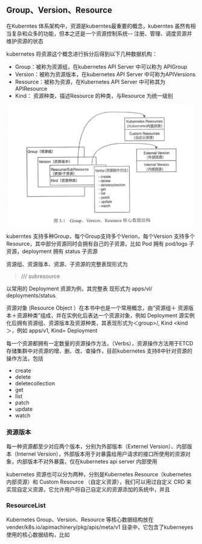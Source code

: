 ## Group、Version、Resource

在Kuberntes 体系架构中，资源是kuberntes最重要的概念，kuberntes 虽然有相当复杂和众多的功能，但本之还是一个资源控制系统-- 注册、管理、调度资源并维护资源的状态

kubernetes 将资源这个概念进行拆分后得到以下几种数据机构：

- Group：被称为资源组，在kubernetes API Server 中可以称为 APIGroup
- Version：被称为资源版本，在kubernetes API Server 中可称为APIVersions
- Resource：被称为资源，在Kubernetes API Server 中可称其为 APIResource
- Kind： 资源种类，描述Resource 的种类，与Resource 为统一级别

![image-20210506191352166](assets/image-20210506191352166.png)



kuberntes 支持多种Group，每个Group支持多个Verion，每个Version 支持多个Resource，其中部分资源同时会拥有自己的子资源，比如  Pod 拥有 pod/logs 子资源，deployment 拥有  status 子资源

资源组、资源版本、资源、子资源的完整表现形式为

> <group>/<version>/<resource>/ subresource 

以常用的 Deployment 资源为例，其完整表 现形式为 apps/vl/ deployments/status 

资源对象 (Resource Object ）在本书中也是一个常用概念，由“资源组＋ 资源版本＋资源种类”组成，并在实例化后表达一个资源对象，例如 Deployment 源实例化后拥有资源组、资源版本及资源种类，其表现形式为＜group>/<version>, Kind <kind＞，例如 apps/v1, Kind= Deployment

每一个资源都拥有一定数量的资源操作方法，（Verbs），资源操作方法用于ETCD 存储集群中对资源的增、删、改、查操作，目前kubernetes 支持8中针对资源的操作方法，包括

- create
- delete
- deletecollection
- get
- list
- patch
- update
- watch



### 资源版本

每一种资源都至少对应两个版本，分别为外部版本（Externel Version）、内部版本（Internel Version），外部版本用于对暴露给用户请求的接口所使用的资源对象，内部版本不对外暴露，仅在kubernetes api server 内部使用

kubernetes 资源也可以分为两种，分别是Kubernetes Resource（kubernetes 内部资源）和 Custom Resource （自定义资源），我们可以用过自定义 CRD 来实现自定义资源，它允许用户将自己自定义的资源添加的系统中，并且



### ResourceList

Kubernetes Group、Version、Resource 等核心数据结构放在vender/k8s.io/apimachinery/pkg/apis/meta/v1 目录中，它包含了kuberneyes 使用的核心数据结构，比如



